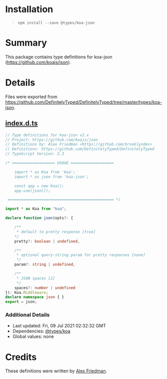 # Installation
> `npm install --save @types/koa-json`

# Summary
This package contains type definitions for koa-json (https://github.com/koajs/json).

# Details
Files were exported from https://github.com/DefinitelyTyped/DefinitelyTyped/tree/master/types/koa-json.
## [index.d.ts](https://github.com/DefinitelyTyped/DefinitelyTyped/tree/master/types/koa-json/index.d.ts)
````ts
// Type definitions for koa-json v2.x
// Project: https://github.com/koajs/json
// Definitions by: Alex Friedman <https://github.com/brooklyndev>
// Definitions: https://github.com/DefinitelyTyped/DefinitelyTyped
// TypeScript Version: 2.3

/* =================== USAGE ===================

    import * as Koa from 'koa';
    import * as json from 'koa-json';

    const app = new Koa();
    app.use(json());

 =============================================== */

import * as Koa from "koa";

declare function json(opts?: {

    /**
     * default to pretty response [true]
    */
    pretty?: boolean | undefined,

    /**
     * optional query-string param for pretty responses [none]
     */
    param?: string | undefined,

    /**
     * JSON spaces [2]
     */
    spaces?: number | undefined
}): Koa.Middleware;
declare namespace json { }
export = json;

````

### Additional Details
 * Last updated: Fri, 09 Jul 2021 02:32:32 GMT
 * Dependencies: [@types/koa](https://npmjs.com/package/@types/koa)
 * Global values: none

# Credits
These definitions were written by [Alex Friedman](https://github.com/brooklyndev).
